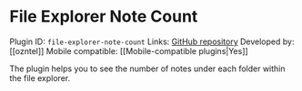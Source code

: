 # File Explorer Note Count

Plugin ID: `file-explorer-note-count`
Links: [GitHub repository](https://github.com/ozntel/file-explorer-note-count)
Developed by: [[ozntel]]
Mobile compatible: [[Mobile-compatible plugins|Yes]]

The plugin helps you to see the number of notes under each folder within the file explorer.
